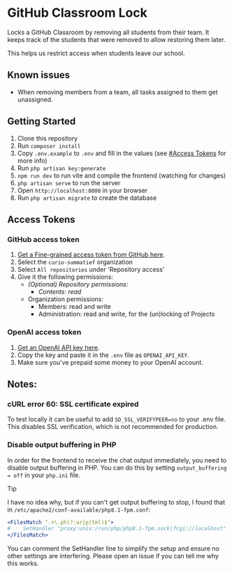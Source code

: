 # GitHub Classroom Lock

Locks a GitHub Classroom by removing all students from their team. It keeps track of the students that were removed to allow restoring them later.

This helps us restrict access when students leave our school.

## Known issues

* When removing members from a team, all tasks assigned to them get unassigned.

## Getting Started

1. Clone this repository
2. Run `composer install`
3. Copy `.env.example` to `.env` and fill in the values (see [#Access Tokens](#access-tokens) for more info)
4. Run `php artisan key:generate`
5. `npm run dev` to run vite and compile the frontend (watching for changes)
6. `php artisan serve` to run the server
7. Open `http://localhost:8000` in your browser
8. Run `php artisan migrate` to create the database

## Access Tokens

### GitHub access token

1. [Get a Fine-grained access token from GitHub here](https://github.com/settings/personal-access-tokens/new).
2. Select the `curio-summatief` organization
3. Select `All repositories` under 'Repository access'
4. Give it the following permissions:
    * *(Optional) Repository permissions:*
        * *Contents: read*
    * Organization permissions:
        * Members: read and write
        * Administration: read and write, for the (un)locking of Projects

### OpenAI access token

1. [Get an OpenAI API key here](https://platform.openai.com/api-keys).
2. Copy the key and paste it in the `.env` file as `OPENAI_API_KEY`.
3. Make sure you've prepaid some money to your OpenAI account.

## Notes:

### cURL error 60: SSL certificate expired

To test locally it can be useful to add `SD_SSL_VERIFYPEER=no` to your .env file. This disables SSL verification, which is not recommended for production.

### Disable output buffering in PHP

In order for the frontend to receive the chat output immediately, you need to disable output buffering in PHP. You can do this by setting `output_buffering = off` in your `php.ini` file.

> [!TIP]
> I have no idea why, but if you can't get output buffering to stop, I found that in `/etc/apache2/conf-available/php8.1-fpm.conf`:
> ```apache
> <FilesMatch ".+\.ph(?:ar|p|tml)$">
> #    SetHandler "proxy:unix:/run/php/php8.1-fpm.sock|fcgi://localhost"
> </FilesMatch>
> ```
> You can comment the SetHandler line to simplify the setup and ensure no other settings are interfering.
> Please open an issue if you can tell me why this works.
